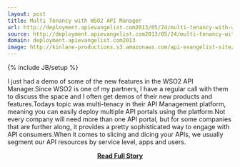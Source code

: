 ```yaml
---
layout: post
title: Multi Tenancy with WSO2 API Manager
url: http://deployment.apievangelist.com2013/05/24/multi-tenancy-with-wso2-api-manager/
source: http://deployment.apievangelist.com2013/05/24/multi-tenancy-with-wso2-api-manager/
domain: deployment.apievangelist.com2013
image: http://kinlane-productions.s3.amazonaws.com/api-evangelist-site/blog/wso2-multi-tenancy.png
---
```

{% include JB/setup %}<p>I just had a demo of some of the new features in the WSO2 API Manager.Since WSO2 is one of my partners, I have a regular call with them to discuss the space and I often get demos of their new products and features.Todays topic was multi-tenacy in their API Management platform, meaning you can easily deploy multiple API portals using the platform.Not every company will need more than one API portal, but for some companies that are further along, it provides a pretty sophisticated way to engage with API consumers.When it comes to slicing and dicing your APIs, we usually segment our API resources by service level, apps and users.</p>
<center><p><a href="http://deployment.apievangelist.com2013/05/24/multi-tenancy-with-wso2-api-manager/" style='padding:25px; font-sze:18px; font-weight: bold;'>Read Full Story</a></p></center>

